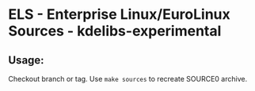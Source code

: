 # ELS - Enterprise Linux/EuroLinux Sources - kdelibs-experimental
 
## Usage:
  Checkout branch or tag. Use `make sources` to recreate  SOURCE0 archive.
